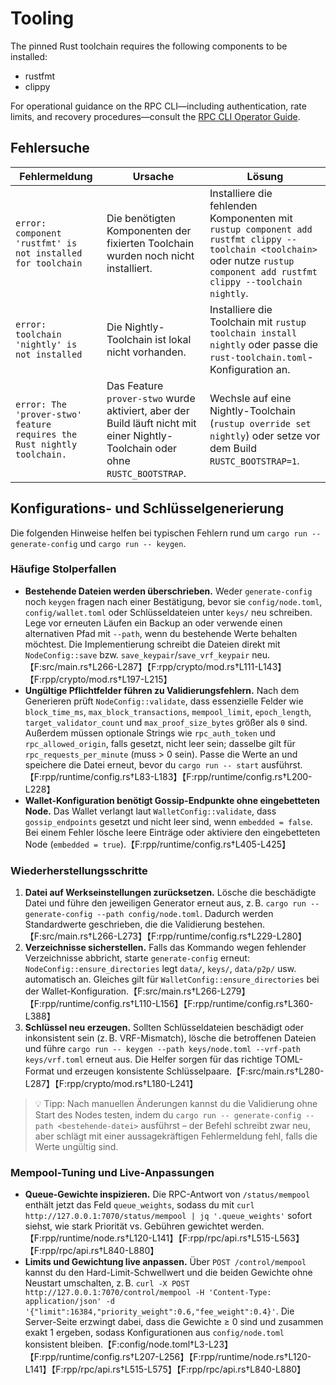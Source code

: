 # Tooling

The pinned Rust toolchain requires the following components to be installed:

- rustfmt
- clippy

For operational guidance on the RPC CLI—including authentication, rate limits, and
recovery procedures—consult the [RPC CLI Operator Guide](../rpc_cli_operator_guide.md).

## Fehlersuche

| Fehlermeldung | Ursache | Lösung |
| --- | --- | --- |
| `error: component 'rustfmt' is not installed for toolchain` | Die benötigten Komponenten der fixierten Toolchain wurden noch nicht installiert. | Installiere die fehlenden Komponenten mit `rustup component add rustfmt clippy --toolchain <toolchain>` oder nutze `rustup component add rustfmt clippy --toolchain nightly`. |
| `error: toolchain 'nightly' is not installed` | Die Nightly-Toolchain ist lokal nicht vorhanden. | Installiere die Toolchain mit `rustup toolchain install nightly` oder passe die `rust-toolchain.toml`-Konfiguration an. |
| `error: The 'prover-stwo' feature requires the Rust nightly toolchain.` | Das Feature `prover-stwo` wurde aktiviert, aber der Build läuft nicht mit einer Nightly-Toolchain oder ohne `RUSTC_BOOTSTRAP`. | Wechsle auf eine Nightly-Toolchain (`rustup override set nightly`) oder setze vor dem Build `RUSTC_BOOTSTRAP=1`. |

<a name="config-keygen-troubleshooting"></a>

## Konfigurations- und Schlüsselgenerierung

Die folgenden Hinweise helfen bei typischen Fehlern rund um `cargo run -- generate-config` und `cargo run -- keygen`.

### Häufige Stolperfallen

- **Bestehende Dateien werden überschrieben.** Weder `generate-config` noch `keygen` fragen nach einer Bestätigung, bevor sie `config/node.toml`, `config/wallet.toml` oder Schlüsseldateien unter `keys/` neu schreiben. Lege vor erneuten Läufen ein Backup an oder verwende einen alternativen Pfad mit `--path`, wenn du bestehende Werte behalten möchtest. Die Implementierung schreibt die Dateien direkt mit `NodeConfig::save` bzw. `save_keypair`/`save_vrf_keypair` neu.【F:src/main.rs†L266-L287】【F:rpp/crypto/mod.rs†L111-L143】【F:rpp/crypto/mod.rs†L197-L215】
- **Ungültige Pflichtfelder führen zu Validierungsfehlern.** Nach dem Generieren prüft `NodeConfig::validate`, dass essenzielle Felder wie `block_time_ms`, `max_block_transactions`, `mempool_limit`, `epoch_length`, `target_validator_count` und `max_proof_size_bytes` größer als `0` sind. Außerdem müssen optionale Strings wie `rpc_auth_token` und `rpc_allowed_origin`, falls gesetzt, nicht leer sein; dasselbe gilt für `rpc_requests_per_minute` (muss > 0 sein). Passe die Werte an und speichere die Datei erneut, bevor du `cargo run -- start` ausführst.【F:rpp/runtime/config.rs†L83-L183】【F:rpp/runtime/config.rs†L200-L228】
- **Wallet-Konfiguration benötigt Gossip-Endpunkte ohne eingebetteten Node.** Das Wallet verlangt laut `WalletConfig::validate`, dass `gossip_endpoints` gesetzt und nicht leer sind, wenn `embedded = false`. Bei einem Fehler lösche leere Einträge oder aktiviere den eingebetteten Node (`embedded = true`).【F:rpp/runtime/config.rs†L405-L425】

### Wiederherstellungsschritte

1. **Datei auf Werkseinstellungen zurücksetzen.** Lösche die beschädigte Datei und führe den jeweiligen Generator erneut aus, z. B. `cargo run -- generate-config --path config/node.toml`. Dadurch werden Standardwerte geschrieben, die die Validierung bestehen.【F:src/main.rs†L266-L273】【F:rpp/runtime/config.rs†L229-L280】
2. **Verzeichnisse sicherstellen.** Falls das Kommando wegen fehlender Verzeichnisse abbricht, starte `generate-config` erneut: `NodeConfig::ensure_directories` legt `data/`, `keys/`, `data/p2p/` usw. automatisch an. Gleiches gilt für `WalletConfig::ensure_directories` bei der Wallet-Konfiguration.【F:src/main.rs†L266-L279】【F:rpp/runtime/config.rs†L110-L156】【F:rpp/runtime/config.rs†L360-L388】
3. **Schlüssel neu erzeugen.** Sollten Schlüsseldateien beschädigt oder inkonsistent sein (z. B. VRF-Mismatch), lösche die betroffenen Dateien und führe `cargo run -- keygen --path keys/node.toml --vrf-path keys/vrf.toml` erneut aus. Die Helfer sorgen für das richtige TOML-Format und erzeugen konsistente Schlüsselpaare.【F:src/main.rs†L280-L287】【F:rpp/crypto/mod.rs†L180-L241】

> 💡 Tipp: Nach manuellen Änderungen kannst du die Validierung ohne Start des Nodes testen, indem du `cargo run -- generate-config --path <bestehende-datei>` ausführst – der Befehl schreibt zwar neu, aber schlägt mit einer aussagekräftigen Fehlermeldung fehl, falls die Werte ungültig sind.

### Mempool-Tuning und Live-Anpassungen

- **Queue-Gewichte inspizieren.** Die RPC-Antwort von `/status/mempool` enthält jetzt das Feld `queue_weights`, sodass du mit
  `curl http://127.0.0.1:7070/status/mempool | jq '.queue_weights'` sofort siehst, wie stark Priorität vs. Gebühren gewichtet
  werden.【F:rpp/runtime/node.rs†L120-L141】【F:rpp/rpc/api.rs†L515-L563】【F:rpp/rpc/api.rs†L840-L880】
- **Limits und Gewichtung live anpassen.** Über `POST /control/mempool` kannst du den Hard-Limit-Schwellwert und die beiden
  Gewichte ohne Neustart umschalten, z. B. `curl -X POST http://127.0.0.1:7070/control/mempool -H 'Content-Type: application/json' -d '{"limit":16384,"priority_weight":0.6,"fee_weight":0.4}'`. Die Server-Seite erzwingt dabei, dass die Gewichte ≥ 0 sind und zusammen exakt 1 ergeben, sodass Konfigurationen aus `config/node.toml` konsistent bleiben.【F:config/node.toml†L3-L23】【F:rpp/runtime/config.rs†L207-L256】【F:rpp/runtime/node.rs†L120-L141】【F:rpp/rpc/api.rs†L515-L575】【F:rpp/rpc/api.rs†L840-L880】

